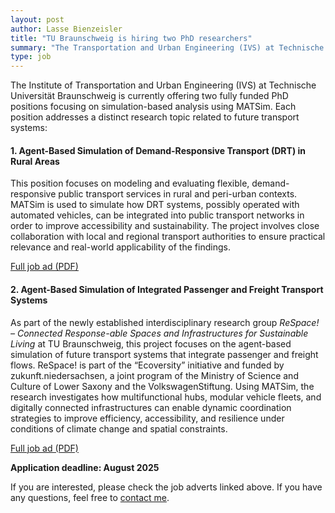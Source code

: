 ```yaml
---
layout: post
author: Lasse Bienzeisler
title: "TU Braunschweig is hiring two PhD researchers"
summary: "The Transportation and Urban Engineering (IVS) at Technische Universität Braunschweig, led by Prof. Dr.-Ing. Bernhard Friedrich, has 2 open positions for PhD. They both involve the intensive use of MATSim to investigate innovative applications in the field of transport simulation."
type: job
---
```


The Institute of Transportation and Urban Engineering (IVS) at Technische Universität Braunschweig 
is currently offering two fully funded PhD positions focusing on simulation-based analysis using MATSim. 
Each position addresses a distinct research topic related to future transport systems:

#### 1. Agent-Based Simulation of Demand-Responsive Transport (DRT) in Rural Areas

  This position focuses on modeling and evaluating flexible, demand-responsive public transport services 
  in rural and peri-urban contexts. 
  MATSim is used to simulate how DRT systems, possibly operated with automated vehicles, 
  can be integrated into public transport networks in order to improve accessibility and sustainability. 
  The project involves close collaboration with local and regional transport authorities to ensure 
  practical relevance and real-world applicability of the findings.

  [Full job ad (PDF)](https://www.tu-braunschweig.de/fileadmin/Redaktionsgruppen/Institute_Fakultaet_3/IVS/Institut/Stellenausschreibung_IVS_TP.pdf)

#### 2. Agent-Based Simulation of Integrated Passenger and Freight Transport Systems

  As part of the newly established interdisciplinary research group *ReSpace! – Connected Response-able Spaces and Infrastructures for Sustainable Living*
  at TU Braunschweig, this project focuses on the agent-based simulation of future transport 
  systems that integrate passenger and freight flows. 
  ReSpace! is part of the “Ecoversity” initiative and funded by zukunft.niedersachsen, 
  a joint program of the Ministry of Science and Culture of Lower Saxony and the VolkswagenStiftung. 
  Using MATSim, the research investigates how multifunctional hubs, modular vehicle fleets, 
  and digitally connected infrastructures can enable dynamic coordination strategies to improve efficiency, 
  accessibility, and resilience under conditions of climate change and spatial constraints.

  [Full job ad (PDF)](https://www.tu-braunschweig.de/fileadmin/Redaktionsgruppen/Institute_Fakultaet_3/IVS/Institut/Stellenausschreibung_IVS_ReSpace.pdf)

**Application deadline: August 2025**

If you are interested, please check the job adverts linked above. If you have any questions, feel free to [contact me](l.bienzeisler@tu-braunschweig.de).
